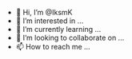 - 👋 Hi, I’m @IksmK
- 👀 I’m interested in ...
- 🌱 I’m currently learning ...
- 💞️ I’m looking to collaborate on ...
- 📫 How to reach me ...

<!---
IksmK/IksmK is a ✨ special ✨ repository because its `README.md` (this file) appears on your GitHub profile.
You can click the Preview link to take a look at your changes.
--->
